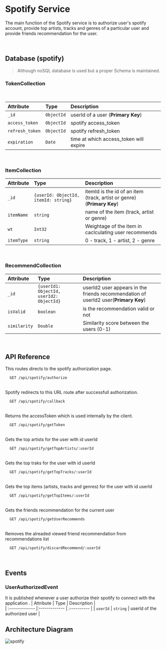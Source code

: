 # Spotify Service

The main function of the Spotify service is to authorize user's spotify account, provide top artists, tracks and genres of a particular user and provide friends recommendation for the user.

<br>

## Database (spotify)

> Although noSQL database is used but a proper Schema is maintained.<br>
> 


### TokenCollection <br>
<br>

| Attribute        | Type        | Description |   
| :------------- |:------------- | :----------  |
| `_id`      | `ObjectId` | userId of a user (**Primary Key**) |
| `access_token`      | `ObjectId` | spotify access_token |
| `refresh_token`      | `ObjectId` | spotify refresh_token |
| `expiration`      | `Date` | time at which access_token will expire |
<br>

### ItemCollection <br>

| Attribute        | Type        | Description |   
| :------------- |:------------- | :----------  |
| `_id`      | `{userId: ObjectId, itemId: string}` | itemId is the id of an item (track, artist or genre) (**Primary Key**) |
| `itemName`      | `string` | name of the item (track, artist or genre) |
| `wt`      | `Int32` | Weightage of the item in caclculating user recommends  |
| `itemType`      | `string` | 0 - track, 1 - artist, 2 - genre |

<br>

### RecommendCollection

| Attribute        | Type        | Description |   
| :------------- |:------------- | :----------  |
| `_id`      | `{userId1: ObjectId, userId2: ObjectId}` | userId2 user appears in the friends recommendation of userId2 user(**Primary Key**) |
| `isValid`      | `boolean` | is the recommendation valid or not |
| `similarity`      | `Double` | Similarity score between the users (0-1) |
<br>

## API Reference

This routes directs to the spotify authorization page.

```code
  GET /api/spotify/authorize
```
\
Spotify redirects to this URL route after successfull authorization.

```code
  GET /api/spotify/callback
```
\
Returns the accessToken which is used internally by the client.

```code
  GET /api/spotify/getToken
```
\
Gets the top artists for the user with id userId

```code
  GET /api/spotify/getTopArtists/:userId
```

\
Gets the top traks for the user with id userId

```code
  GET /api/spotify/getTopTracks/:userId
```

\
Gets the top items (artists, tracks and genres) for the user with id userId

```code
  GET /api/spotify/getTopItems/:userId
```

\
Gets the friends recommendation for the current user

```code
  GET /api/spotify/getUserRecommends
```

\
Removes the alreaded viewed friend recommendation from recommendations list

```code
  GET /api/spotify/discardRecommend/:userId
```
<br>

## Events

### UserAuthorizedEvent


It is published whenever a user authorize their spotify to connect with the application .
| Attribute        | Type        | Description |   
| :------------- |:------------- | :----------  |
| `userId`      | `string` | userId of the authorized user |


## Architecture Diagram
![spotify](https://user-images.githubusercontent.com/58662119/206095489-400a740e-4fbf-4d4f-b6c7-c884e439cfef.png)